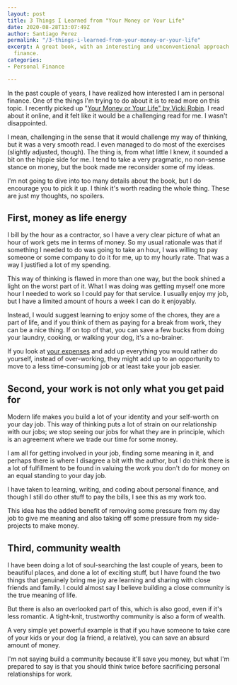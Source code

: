 ```yaml
---
layout: post
title: 3 Things I Learned from "Your Money or Your Life"
date: 2020-08-28T13:07:49Z
author: Santiago Perez
permalink: "/3-things-i-learned-from-your-money-or-your-life"
excerpt: A great book, with an interesting and unconventional approach to personal
  finance.
categories:
- Personal Finance

---
```

In the past couple of years, I have realized how interested I am in personal finance. One of the things I'm trying to do about it is to read more on this topic. I recently picked up "[Your Money or Your Life" by Vicki Robin](https://www.amazon.com/dp/B0052MD8VO/ref=dp-kindle-redirect?_encoding=UTF8&btkr=1). I read about it online, and it felt like it would be a challenging read for me. I wasn't disappointed.

I mean, challenging in the sense that it would challenge my way of thinking, but it was a very smooth read. I even managed to do most of the exercises (slightly adjusted, though). The thing is, from what little I knew, it sounded a bit on the hippie side for me. I tend to take a very pragmatic, no non-sense stance on money, but the book made me reconsider some of my ideas.

I'm not going to dive into too many details about the book, but I do encourage you to pick it up. I think it's worth reading the whole thing. These are just my thoughts, no spoilers.

## First, money as life energy

I bill by the hour as a contractor, so I have a very clear picture of what an hour of work gets me in terms of money. So my usual rationale was that if something I needed to do was going to take an hour, I was willing to pay someone or some company to do it for me, up to my hourly rate. That was a way I justified a lot of my spending.

This way of thinking is flawed in more than one way, but the book shined a light on the worst part of it. What I was doing was getting myself one more hour I needed to work so I could pay for that service. I usually enjoy my job, but I have a limited amount of hours a week I can do it enjoyably.

Instead, I would suggest learning to enjoy some of the chores, they are a part of life, and if you think of them as paying for a break from work, they can be a nice thing. If on top of that, you can save a few bucks from doing your laundry, cooking, or walking your dog, it's a no-brainer.

If you look at [your expenses](https://pocketpatch.io) and add up everything you would rather do yourself, instead of over-working, they might add up to an opportunity to move to a less time-consuming job or at least take your job easier.

## Second, your work is not only what you get paid for

Modern life makes you build a lot of your identity and your self-worth on your day job. This way of thinking puts a lot of strain on our relationship with our jobs; we stop seeing our jobs for what they are in principle, which is an agreement where we trade our time for some money.

I am all for getting involved in your job, finding some meaning in it, and perhaps there is where I disagree a bit with the author, but I do think there is a lot of fulfillment to be found in valuing the work you don't do for money on an equal standing to your day job.

I have taken to learning, writing, and coding about personal finance, and though I still do other stuff to pay the bills, I see this as my work too.

This idea has the added benefit of removing some pressure from my day job to give me meaning and also taking off some pressure from my side-projects to make money.

## Third, community wealth

I have been doing a lot of soul-searching the last couple of years, been to beautiful places, and done a lot of exciting stuff, but I have found the two things that genuinely bring me joy are learning and sharing with close friends and family. I could almost say I believe building a close community is the true meaning of life.

But there is also an overlooked part of this, which is also good, even if it's less romantic. A tight-knit, trustworthy community is also a form of wealth.

A very simple yet powerful example is that if you have someone to take care of your kids or your dog (a friend, a relative), you can save an absurd amount of money.

I'm not saying build a community because it'll save you money, but what I'm prepared to say is that you should think twice before sacrificing personal relationships for work.